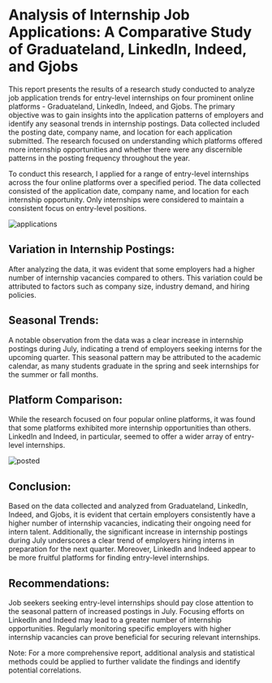 # Analysis of Internship Job Applications: A Comparative Study of Graduateland, LinkedIn, Indeed, and Gjobs

This report presents the results of a research study conducted to analyze job application trends for entry-level internships on four prominent online platforms - Graduateland, LinkedIn, Indeed, and Gjobs. The primary objective was to gain insights into the application patterns of employers and identify any seasonal trends in internship postings. Data collected included the posting date, company name, and location for each application submitted. The research focused on understanding which platforms offered more internship opportunities and whether there were any discernible patterns in the posting frequency throughout the year.


To conduct this research, I applied for a range of entry-level internships across the four online platforms over a specified period. The data collected consisted of the application date, company name, and location for each internship opportunity. Only internships were considered to maintain a consistent focus on entry-level positions.


![applications](https://github.com/andrealandini/jobscrapers/assets/96867773/d167c712-e19f-443d-83e7-2bcc46203cdf)



## Variation in Internship Postings:
After analyzing the data, it was evident that some employers had a higher number of internship vacancies compared to others. This variation could be attributed to factors such as company size, industry demand, and hiring policies.

## Seasonal Trends:
A notable observation from the data was a clear increase in internship postings during July, indicating a trend of employers seeking interns for the upcoming quarter. This seasonal pattern may be attributed to the academic calendar, as many students graduate in the spring and seek internships for the summer or fall months.

## Platform Comparison:
While the research focused on four popular online platforms, it was found that some platforms exhibited more internship opportunities than others. LinkedIn and Indeed, in particular, seemed to offer a wider array of entry-level internships.

![posted](https://github.com/andrealandini/jobscrapers/assets/96867773/2064d2c7-f566-445f-84e1-a234e29ecba4)



## Conclusion:
Based on the data collected and analyzed from Graduateland, LinkedIn, Indeed, and Gjobs, it is evident that certain employers consistently have a higher number of internship vacancies, indicating their ongoing need for intern talent. Additionally, the significant increase in internship postings during July underscores a clear trend of employers hiring interns in preparation for the next quarter. Moreover, LinkedIn and Indeed appear to be more fruitful platforms for finding entry-level internships.

## Recommendations:

Job seekers seeking entry-level internships should pay close attention to the seasonal pattern of increased postings in July. Focusing efforts on LinkedIn and Indeed may lead to a greater number of internship opportunities. Regularly monitoring specific employers with higher internship vacancies can prove beneficial for securing relevant internships.

Note: For a more comprehensive report, additional analysis and statistical methods could be applied to further validate the findings and identify potential correlations.
